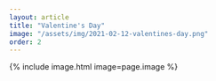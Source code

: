 ```yaml
---
layout: article
title: "Valentine's Day"
image: "/assets/img/2021-02-12-valentines-day.png"
order: 2
---
```


{% include image.html image=page.image %}
